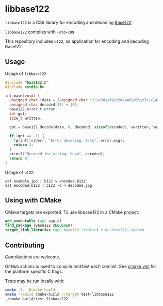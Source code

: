 # libbase122

`libbase122` is a C89 library for encoding and decoding [Base122](https://blog.kevinalbs.com/base122).

`libbase122` compiles with `-std=c89`.

This repository includes `b122`, an application for encoding and decoding Base122.

## Usage

Usage of `libbase122`:
```c
#include "base122.h"
#include <stdio.h>

int main(void) {
  unsigned char *data = (unsigned char *)"\x34\x19\x2d\x46\x63\x3c\x14";
  unsigned char decoded[16] = {0};
  base122_error_t error;
  int got;
  size_t written;

  got = base122_decode(data, 8, decoded, sizeof(decoded), &written, &error);

  if (got == -1) {
    fprintf(stderr, "Error decoding: %s\n", error.msg);
    return 1;
  }
  printf("Decoded the string: %s\n", decoded);
  return 0;
}
```

Usage of `b122`:
```
cat example.jpg | b122 > encoded.b122
cat encoded.b122 | b122 -d > decoded.jpg
```

## Using with CMake

CMake targets are exported. To use libbase122 in a CMake project:

```cmake
add_executable (app app.c)
find_package (Base122 REQUIRED)
target_link_libraries (app base122::static) # Or base122::shared
```

## Contributing

Contributions are welcome.

GitHub actions is used to compile and test each commit. See [cmake.yml](.github/workflows/cmake.yml) for the platform specific C flags.

Tests may be run locally with:

```bash
cmake -S. -Bcmake-build
cmake --build cmake-build --target test-libbase122
./cmake-build/test-libbase122
```
